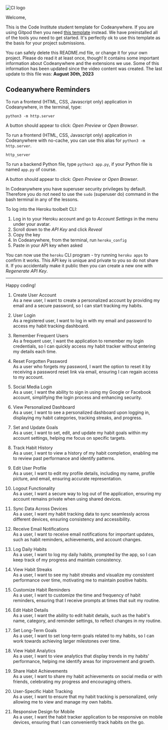 ![CI logo](https://codeinstitute.s3.amazonaws.com/fullstack/ci_logo_small.png)

Welcome,

This is the Code Institute student template for Codeanywhere. If you are using Gitpod then you need [this template](https://github.com/Code-Institute-Org/gitpod-full-template) instead.  We have preinstalled all of the tools you need to get started. It's perfectly ok to use this template as the basis for your project submissions.

You can safely delete this README.md file, or change it for your own project. Please do read it at least once, though! It contains some important information about Codeanywhere and the extensions we use. Some of this information has been updated since the video content was created. The last update to this file was: **August 30th, 2023**

## Codeanywhere Reminders

To run a frontend (HTML, CSS, Javascript only) application in Codeanywhere, in the terminal, type:

`python3 -m http.server`

A button should appear to click: _Open Preview_ or _Open Browser_.

To run a frontend (HTML, CSS, Javascript only) application in Codeanywhere with no-cache, you can use this alias for `python3 -m http.server`.

`http_server`

To run a backend Python file, type `python3 app.py`, if your Python file is named `app.py` of course.

A button should appear to click: _Open Preview_ or _Open Browser_.

In Codeanywhere you have superuser security privileges by default. Therefore you do not need to use the `sudo` (superuser do) command in the bash terminal in any of the lessons.

To log into the Heroku toolbelt CLI:

1. Log in to your Heroku account and go to _Account Settings_ in the menu under your avatar.
2. Scroll down to the _API Key_ and click _Reveal_
3. Copy the key
4. In Codeanywhere, from the terminal, run `heroku_config`
5. Paste in your API key when asked

You can now use the `heroku` CLI program - try running `heroku apps` to confirm it works. This API key is unique and private to you so do not share it. If you accidentally make it public then you can create a new one with _Regenerate API Key_.

---

Happy coding!


1. Create User Account  
    As a new user, I want to create a personalized account by providing my email and a secure password, so I can start tracking my habits.

2. User Login  
    As a registered user, I want to log in with my email and password to access my habit tracking dashboard.

3. Remember Frequent Users  
    As a frequent user, I want the application to remember my login credentials, so I can quickly access my habit tracker without entering my details each time.

4. Reset Forgotten Password  
    As a user who forgets my password, I want the option to reset it by receiving a password reset link via email, ensuring I can regain access to my account.

5. Social Media Login  
    As a user, I want the ability to sign in using my Google or Facebook account, simplifying the login process and enhancing security.

6. View Personalized Dashboard  
    As a user, I want to see a personalized dashboard upon logging in, displaying my habit categories, tracking streaks, and progress.

7. Set and Update Goals  
    As a user, I want to set, edit, and update my habit goals within my account settings, helping me focus on specific targets.

8. Track Habit History  
    As a user, I want to view a history of my habit completion, enabling me to review past performance and identify patterns.

9. Edit User Profile  
    As a user, I want to edit my profile details, including my name, profile picture, and email, ensuring accurate representation.

10. Logout Functionality  
     As a user, I want a secure way to log out of the application, ensuring my account remains private when using shared devices.

11. Sync Data Across Devices  
     As a user, I want my habit tracking data to sync seamlessly across different devices, ensuring consistency and accessibility.

12. Receive Email Notifications  
     As a user, I want to receive email notifications for important updates, such as habit reminders, achievements, and account changes.

13. Log Daily Habits  
    As a user, I want to log my daily habits, prompted by the app, so I can keep track of my progress and maintain consistency.

14. View Habit Streaks  
    As a user, I want to see my habit streaks and visualize my consistent performance over time, motivating me to maintain positive habits.

15. Customize Habit Reminders  
    As a user, I want to customize the time and frequency of habit reminders, ensuring that I receive prompts at times that suit my routine.

16. Edit Habit Details  
    As a user, I want the ability to edit habit details, such as the habit's name, category, and reminder settings, to reflect changes in my routine.

17. Set Long-Term Goals  
    As a user, I want to set long-term goals related to my habits, so I can work towards achieving larger milestones over time.

18. View Habit Analytics  
    As a user, I want to view analytics that display trends in my habits' performance, helping me identify areas for improvement and growth.

19. Share Habit Achievements  
    As a user, I want to share my habit achievements on social media or with friends, celebrating my progress and encouraging others.

20. User-Specific Habit Tracking  
    As a user, I want to ensure that my habit tracking is personalized, only allowing me to view and manage my own habits.

21. Responsive Design for Mobile  
    As a user, I want the habit tracker application to be responsive on mobile devices, ensuring that I can conveniently track habits on the go.

